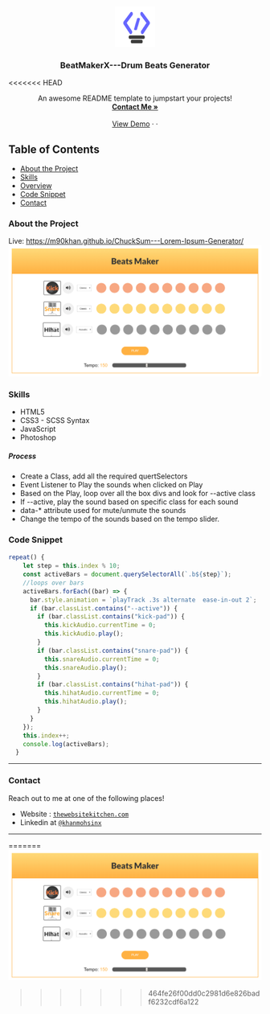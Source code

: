 <br />
<p align="center">
  <a href="https://www.thewebsitekitchen.com">
    <img src="img/favicon.png" alt="Logo" width="80" height="80">
  </a>

  <h3 align="center">BeatMakerX---Drum Beats Generator</h3>

<<<<<<< HEAD
  <p align="center">
    An awesome README template to jumpstart your projects!
    <br />
    <a href="emailto:m90khan@gmail.com"><strong>Contact Me »</strong></a>
    <br />
    <br />
    <a href="https://m90khan.github.io/Drum-Beats-Maker-WebApp/.">View Demo</a>
    ·
     ·
   </p>
</p>

## Table of Contents

- [About the Project](#about-the-project)
- [Skills](#skills)
- [Overview](#getting-started)
- [Code Snippet](#code)
- [Contact](#Contact)

### About the Project

Live: https://m90khan.github.io/ChuckSum---Lorem-Ipsum-Generator/
<img src="./img/overview.jpg">

### Skills

- HTML5
- CSS3 - SCSS Syntax
- JavaScript
- Photoshop

##### Process

- Create a Class, add all the required quertSelectors
- Event Listener to Play the sounds when clicked on Play
- Based on the Play, loop over all the box divs and look for --active class
- If --active, play the sound based on specific class for each sound
- data-\* attribute used for mute/unmute the sounds
- Change the tempo of the sounds based on the tempo slider.

### Code Snippet

```javascript
repeat() {
    let step = this.index % 10;
    const activeBars = document.querySelectorAll(`.b${step}`);
    //loops over bars
    activeBars.forEach((bar) => {
      bar.style.animation = `playTrack .3s alternate  ease-in-out 2`;
      if (bar.classList.contains("--active")) {
        if (bar.classList.contains("kick-pad")) {
          this.kickAudio.currentTime = 0;
          this.kickAudio.play();
        }
        if (bar.classList.contains("snare-pad")) {
          this.snareAudio.currentTime = 0;
          this.snareAudio.play();
        }
        if (bar.classList.contains("hihat-pad")) {
          this.hihatAudio.currentTime = 0;
          this.hihatAudio.play();
        }
      }
    });
    this.index++;
    console.log(activeBars);
  }
```

---

### Contact

Reach out to me at one of the following places!

- Website : <a href="https://thewebsitekitchen.com" target="_blank">`thewebsitekitchen.com`</a>
- Linkedin at <a href="https://de.linkedin.com/in/khanmohsinx" target="_blank">`@khanmohsinx`</a>

---
=======
<img src="img/overview.jpg">
>>>>>>> 464fe26f00dd0c2981d6e826badf6232cdf6a122

